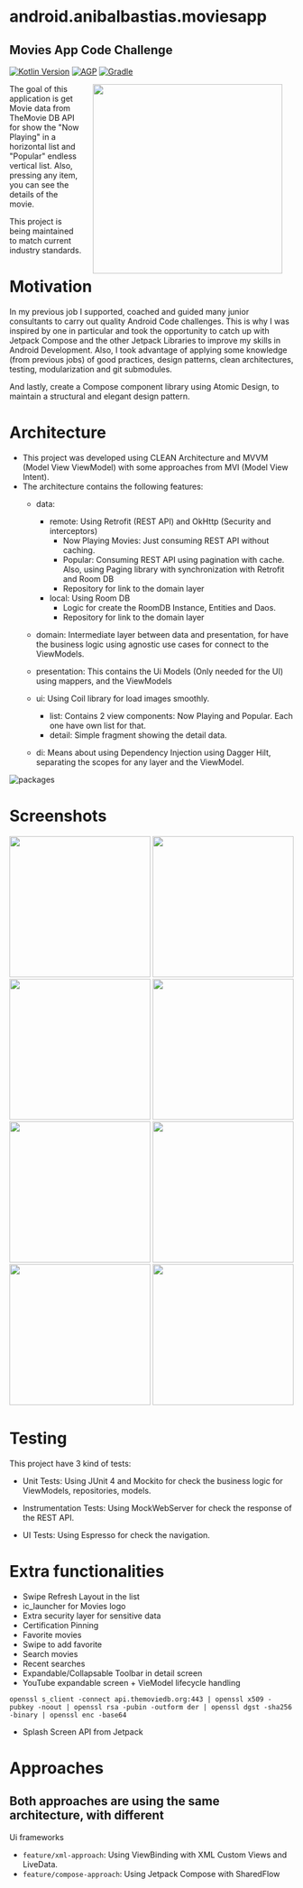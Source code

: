 # android.anibalbastias.moviesapp

## Movies App Code Challenge

[![Kotlin Version](https://img.shields.io/badge/Kotlin-1.6.10-blue.svg)](https://kotlinlang.org)
[![AGP](https://img.shields.io/badge/AndroidStudio-2021.1.1-blue?style=flat)](https://developer.android.com/studio/releases/gradle-plugin)
[![Gradle](https://img.shields.io/badge/Gradle-7.0.2-blue?style=flat)](https://gradle.org)

<img src="art/movies_flow.gif" width="336" align="right" hspace="20">

The goal of this application is get Movie data from TheMovie DB API for show the "Now Playing" in a
horizontal list and "Popular" endless vertical list. Also, pressing any item, you can see the
details of the movie.

This project is being maintained to match current industry standards.

# Motivation

In my previous job I supported, coached and guided many junior consultants to carry out quality Android Code challenges. This is why I was inspired by one in particular and took the opportunity to catch up with Jetpack Compose and the other Jetpack Libraries to improve my skills in Android Development.
Also, I took advantage of applying some knowledge (from previous jobs) of good practices, design patterns, clean architectures, testing, modularization and git submodules.

And lastly, create a Compose component library using Atomic Design, to maintain a structural and elegant design pattern.

# Architecture

* This project was developed using CLEAN Architecture and MVVM (Model View ViewModel) with some
  approaches from MVI (Model View Intent).
* The architecture contains the following features:
    * data:
        * remote: Using Retrofit (REST API) and OkHttp (Security and interceptors)
            * Now Playing Movies: Just consuming REST API without caching.
            * Popular: Consuming REST API using pagination with cache. Also, using Paging library
              with synchronization with Retrofit and Room DB
            * Repository for link to the domain layer
        * local: Using Room DB
            * Logic for create the RoomDB Instance, Entities and Daos.
            * Repository for link to the domain layer

    * domain: Intermediate layer between data and presentation, for have the business logic using
      agnostic use cases for connect to the ViewModels.

    * presentation: This contains the Ui Models (Only needed for the UI) using mappers, and the
      ViewModels

    * ui: Using Coil library for load images smoothly.
        * list: Contains 2 view components: Now Playing and Popular. Each one have own list for
          that.
        * detail: Simple fragment showing the detail data.

    * di: Means about using Dependency Injection using Dagger Hilt, separating the scopes for any
      layer and the ViewModel.

![packages](art/packages.png?raw=true)

# Screenshots

<p float="left">
<img src="art/fragment_list.png" width="250">
<img src="art/fragment_details.png" width="250">
<img src="art/fragment_favorites.png" width="250">
<img src="art/search_list.png" width="250">
<img src="art/search_recents.png" width="250">
<img src="art/youtube_video_list.png" width="250">
<img src="art/youtube_video_list_selected.png" width="250">
<img src="art/youtube_video_list_selected_playing.png" width="250">
</p>

# Testing

This project have 3 kind of tests:

* Unit Tests: Using JUnit 4 and Mockito for check the business logic for ViewModels, 
repositories, models.

* Instrumentation Tests: Using MockWebServer for check the response of the REST API.

* UI Tests: Using Espresso for check the navigation.

# Extra functionalities

* Swipe Refresh Layout in the list
* ic_launcher for Movies logo
* Extra security layer for sensitive data
* Certification Pinning
* Favorite movies
* Swipe to add favorite
* Search movies
* Recent searches
* Expandable/Collapsable Toolbar in detail screen
* YouTube expandable screen + VieModel lifecycle handling
```
openssl s_client -connect api.themoviedb.org:443 | openssl x509 -pubkey -noout | openssl rsa -pubin -outform der | openssl dgst -sha256 -binary | openssl enc -base64
```
* Splash Screen API from Jetpack

# Approaches
## Both approaches are using the same architecture, with different
Ui frameworks

* `feature/xml-approach`: Using ViewBinding with XML Custom Views and LiveData.
* `feature/compose-approach`: Using Jetpack Compose with SharedFlow
